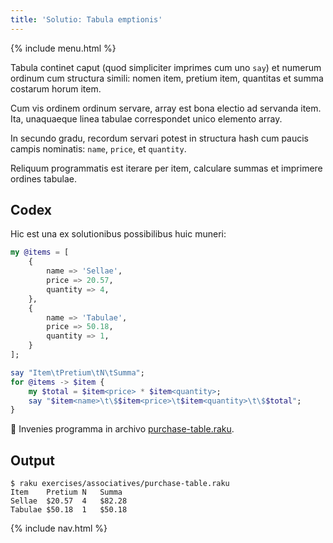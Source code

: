 ```yaml
---
title: 'Solutio: Tabula emptionis'
---
```


{% include menu.html %}

Tabula continet caput (quod simpliciter imprimes cum uno `say`) et numerum ordinum cum structura simili: nomen item, pretium item, quantitas et summa costarum horum item.

Cum vis ordinem ordinum servare, array est bona electio ad servanda item. Ita, unaquaeque linea tabulae correspondet unico elemento array.

In secundo gradu, recordum servari potest in structura hash cum paucis campis nominatis: `name`, `price`, et `quantity`.

Reliquum programmatis est iterare per item, calculare summas et imprimere ordines tabulae.

## Codex

Hic est una ex solutionibus possibilibus huic muneri:

```raku
my @items = [
    {
        name => 'Sellae',
        price => 20.57,
        quantity => 4,
    },
    {
        name => 'Tabulae',
        price => 50.18,
        quantity => 1,
    }
];

say "Item\tPretium\tN\tSumma";
for @items -> $item {
    my $total = $item<price> * $item<quantity>;
    say "$item<name>\t\$$item<price>\t$item<quantity>\t\$$total";
}
```

🦋 Invenies programma in archivo [purchase-table.raku](https://github.com/ash/raku-course/blob/master/exercises/associatives/purchase-table.raku).

## Output

```console
$ raku exercises/associatives/purchase-table.raku
Item	Pretium	N	Summa
Sellae	$20.57	4	$82.28
Tabulae	$50.18	1	$50.18
```

{% include nav.html %}
